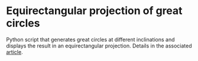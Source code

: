 # Equirectangular projection of great circles

Python script that generates great circles at different inclinations and displays the result in an equirectangular projection. Details in the associated [article](http://www.simonrajotte.com/2018/07/23/equirectangular-projection-of-a-great-circle/).